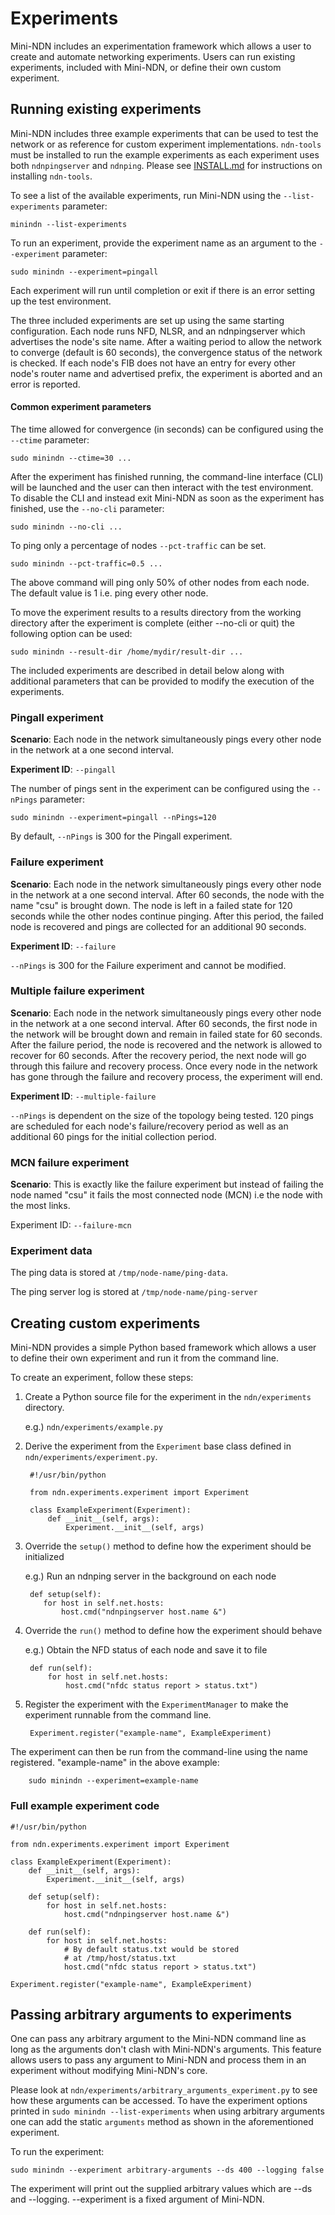Experiments
===========

Mini-NDN includes an experimentation framework which allows a user to create and automate
networking experiments. Users can run existing experiments, included with Mini-NDN, or define
their own custom experiment.

## Running existing experiments

Mini-NDN includes three example experiments that can be used to test the network or as reference
for custom experiment implementations. `ndn-tools` must be installed to run the example
experiments as each experiment uses both `ndnpingserver` and `ndnping`. Please see
[INSTALL.md](../INSTALL.md) for instructions on installing `ndn-tools`.

To see a list of the available experiments, run Mini-NDN using the `--list-experiments` parameter:

    minindn --list-experiments

To run an experiment, provide the experiment name as an argument to the `--experiment` parameter:

    sudo minindn --experiment=pingall

Each experiment will run until completion or exit if there is an error setting up the
test environment.

The three included experiments are set up using the same starting
configuration. Each node runs NFD, NLSR, and an ndnpingserver which advertises the node's
site name. After a waiting period to allow the network to converge (default is 60 seconds),
the convergence status of the network is checked. If each node's FIB does not have an entry
for every other node's router name and advertised prefix, the experiment is aborted and an error
is reported.

#### Common experiment parameters

The time allowed for convergence (in seconds) can be configured using the `--ctime` parameter:

    sudo minindn --ctime=30 ...

After the experiment has finished running, the command-line interface (CLI) will be launched and the
user can then interact with the test environment. To disable the CLI and instead exit Mini-NDN
as soon as the experiment has finished, use the `--no-cli` parameter:

    sudo minindn --no-cli ...

To ping only a percentage of nodes `--pct-traffic` can be set.

    sudo minindn --pct-traffic=0.5 ...

The above command will ping only 50% of other nodes from each node.
The default value is 1 i.e. ping every other node.

To move the experiment results to a results directory from the working directory
after the experiment is complete (either --no-cli or quit) the following option
can be used:

    sudo minindn --result-dir /home/mydir/result-dir ...

The included experiments are described in detail below along with additional
parameters that can be provided to modify the execution of the experiments.

### Pingall experiment

**Scenario**: Each node in the network simultaneously pings every other node in the network at a
one second interval.

**Experiment ID**: `--pingall`

The number of pings sent in the experiment can be configured using the `--nPings` parameter:

    sudo minindn --experiment=pingall --nPings=120

By default, `--nPings` is 300 for the Pingall experiment.

### Failure experiment

**Scenario**: Each node in the network simultaneously pings every other node in the network at a
one second interval. After 60 seconds, the node with the name "csu" is brought down. The node is
left in a failed state for 120 seconds while the other nodes continue pinging. After this period,
the failed node is recovered and pings are collected for an additional 90 seconds.

**Experiment ID**: `--failure`

`--nPings` is 300 for the Failure experiment and cannot be modified.

### Multiple failure experiment

**Scenario**: Each node in the network simultaneously pings every other node in the network at a
one second interval. After 60 seconds, the first node in the network will be brought down and remain
in failed state for 60 seconds. After the failure period, the node is recovered and the network
is allowed to recover for 60 seconds. After the recovery period, the next node will go through this
failure and recovery process. Once every node in the network has gone through the failure and
recovery process, the experiment will end.

**Experiment ID**: `--multiple-failure`

`--nPings` is dependent on the size of the topology being tested. 120 pings are scheduled for
each node's failure/recovery period as well as an additional 60 pings for the initial collection
period.

### MCN failure experiment

**Scenario**: This is exactly like the failure experiment but instead of failing the node named "csu" it fails the most connected node (MCN) i.e the node with the most links.

Experiment ID: `--failure-mcn`

### Experiment data

The ping data is stored at `/tmp/node-name/ping-data`.

The ping server log is stored at `/tmp/node-name/ping-server`

## Creating custom experiments

Mini-NDN provides a simple Python based framework which allows a user to define their own experiment
and run it from the command line.

To create an experiment, follow these steps:

1. Create a Python source file for the experiment in the `ndn/experiments` directory.

   e.g.) `ndn/experiments/example.py`

2. Derive the experiment from the `Experiment` base class defined in
   `ndn/experiments/experiment.py`.

        #!/usr/bin/python

        from ndn.experiments.experiment import Experiment

        class ExampleExperiment(Experiment):
            def __init__(self, args):
                Experiment.__init__(self, args)

3. Override the `setup()` method to define how the experiment should be initialized

   e.g.) Run an ndnping server in the background on each node

        def setup(self):
           for host in self.net.hosts:
               host.cmd("ndnpingserver host.name &")


4. Override the `run()` method to define how the experiment should behave

    e.g.) Obtain the NFD status of each node and save it to file

        def run(self):
            for host in self.net.hosts:
                host.cmd("nfdc status report > status.txt")

5. Register the experiment with the `ExperimentManager` to make the experiment runnable from the
command line.

        Experiment.register("example-name", ExampleExperiment)

The experiment can then be run from the command-line using the name registered.
"example-name" in the above example:

        sudo minindn --experiment=example-name

### Full example experiment code

    #!/usr/bin/python

    from ndn.experiments.experiment import Experiment

    class ExampleExperiment(Experiment):
        def __init__(self, args):
            Experiment.__init__(self, args)

        def setup(self):
            for host in self.net.hosts:
                host.cmd("ndnpingserver host.name &")

        def run(self):
            for host in self.net.hosts:
                # By default status.txt would be stored
                # at /tmp/host/status.txt
                host.cmd("nfdc status report > status.txt")

    Experiment.register("example-name", ExampleExperiment)

## Passing arbitrary arguments to experiments

One can pass any arbitrary argument to the Mini-NDN command line
as long as the arguments don't clash with Mini-NDN's arguments.
This feature allows users to pass any argument to Mini-NDN and process
them in an experiment without modifying Mini-NDN's core.

Please look at `ndn/experiments/arbitrary_arguments_experiment.py`
to see how these arguments can be accessed. To have the experiment
options printed in `sudo minindn --list-experiments` when using
arbitrary arguments one can add the static `arguments` method as
shown in the aforementioned experiment.

To run the experiment:

    sudo minindn --experiment arbitrary-arguments --ds 400 --logging false

The experiment will print out the supplied arbitrary values which are --ds
and --logging. --experiment is a fixed argument of Mini-NDN.